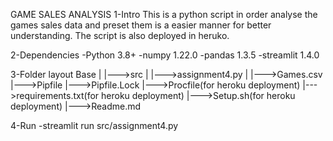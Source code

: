 GAME SALES ANALYSIS
1-Intro
    This is a python script in order analyse the games sales data and preset them is a easier manner for better understanding.
    The script is also deployed in heruko.

2-Dependencies
    -Python 3.8+
    -numpy 1.22.0
    -pandas 1.3.5
    -streamlit 1.4.0

3-Folder layout
    Base
     |
     |--->src
     |     |--->assignment4.py
     |     |--->Games.csv
     |--->Pipfile
     |--->Pipfile.Lock
     |--->Procfile(for heroku deployment)
     |--->requirements.txt(for heroku deployment)
     |--->Setup.sh(for heroku deployment)
     |--->Readme.md

4-Run 
    -streamlit run src/assignment4.py